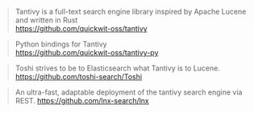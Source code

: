 
> Tantivy is a full-text search engine library inspired by Apache Lucene and written in Rust  
> https://github.com/quickwit-oss/tantivy

> Python bindings for Tantivy   
> https://github.com/quickwit-oss/tantivy-py

> Toshi strives to be to Elasticsearch what Tantivy is to Lucene.
> https://github.com/toshi-search/Toshi

> An ultra-fast, adaptable deployment of the tantivy search engine via REST.
> https://github.com/lnx-search/lnx
